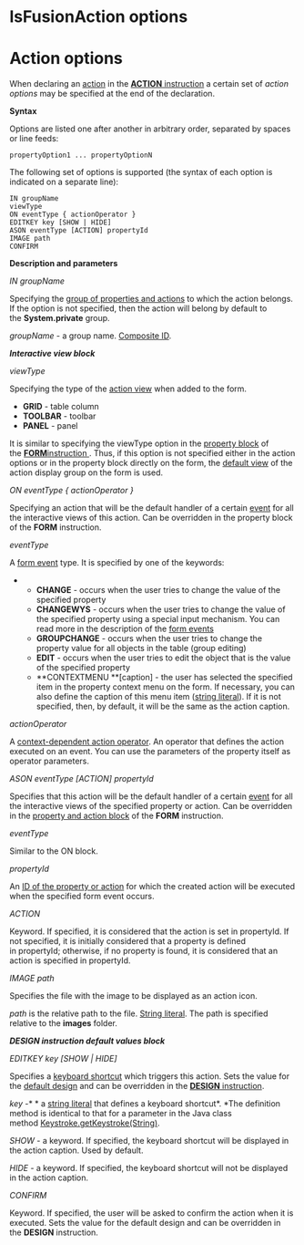 # lsFusionAction options

# Action options

When declaring an [action](Actions.md) in the [**ACTION** instruction](ACTION_instruction.md) a certain set of *action options* may be specified at the end of the declaration. 

**Syntax**

Options are listed one after another in arbitrary order, separated by spaces or line feeds:

    propertyOption1 ... propertyOptionN

The following set of options is supported (the syntax of each option is indicated on a separate line):

    IN groupName
    viewType
    ON eventType { actionOperator }
    EDITKEY key [SHOW | HIDE]
    ASON eventType [ACTION] propertyId
    IMAGE path
    CONFIRM

**Description and parameters**

*IN groupName*

Specifying the [group of properties and actions](Groups_of_properties_and_actions.md) to which the action belongs. If the option is not specified, then the action will belong by default to the **System.private** group.

*groupName* - a group name. [Composite ID](IDs_1573053.html#IDs-cid).

***Interactive view block***

*viewType*

Specifying the type of the [action view](Interactive-view_1573071.html#Interactiveview-property) when added to the form.

-   **GRID** - table column
-   **TOOLBAR** - toolbar
-   **PANEL** - panel

It is similar to specifying the viewType option in the [property block](Properties_and_actions_block.md) of the [**FORM**instruction ](FORM_instruction.md). Thus, if this option is not specified either in the action options or in the property block directly on the form, the [default view](Interactive-view_1573071.html#Interactiveview-defaultPropertyView) of the action display group on the form is used.

*ON eventType { actionOperator }*

Specifying an action that will be the default handler of a certain [event](Form_events.md) for all the interactive views of this action. Can be overridden in the property block of the **FORM** instruction.

*eventType*

A [form event](Form_events.md) type. It is specified by one of the keywords:

-   -   **CHANGE** - occurs when the user tries to change the value of the specified property
    -   **CHANGEWYS** - occurs when the user tries to change the value of the specified property using a special input mechanism. You can read more in the description of the [form events](Form_events.md) 
    -   **GROUPCHANGE** - occurs when the user tries to change the property value for all objects in the table (group editing)
    -   **EDIT** - occurs when the user tries to edit the object that is the value of the specified property
    -   **CONTEXTMENU **\[caption\] - the user has selected the specified item in the property context menu on the form. If necessary, you can also define the caption of this menu item ([string literal](Literals_35521071.html#Literals-strliteral)). If it is not specified, then, by default, it will be the same as the action caption.

*actionOperator*

A [context-dependent action operator](Action-operator_36307157.html#Actionoperator-id-%D0%9E%D0%BF%D0%B5%D1%80%D0%B0%D1%82%D0%BE%D1%80%D1%8B-%D0%B4%D0%B5%D0%B9%D1%81%D1%82%D0%B2%D0%B8%D1%8F-contextdependent). An operator that defines the action executed on an event. You can use the parameters of the property itself as operator parameters.

*ASON eventType \[ACTION\] propertyId*

Specifies that this action will be the default handler of a certain [event](Form_events.md) for all the interactive views of the specified property or action. Can be overridden in the [property and action block](Properties_and_actions_block.md) of the **FORM** instruction. 

*eventType*

Similar to the ON block.

*propertyId*

An [ID of the property or action](IDs_1573053.html#IDs-propertyid) for which the created action will be executed when the specified form event occurs.

*ACTION*

Keyword. If specified, it is considered that the action is set in propertyId. If not specified, it is initially considered that a property is defined in propertyId; otherwise, if no property is found, it is considered that an action is specified in propertyId.

*IMAGE path*

Specifies the file with the image to be displayed as an action icon.

*path* is the relative path to the file. [String literal](Literals_35521071.html#Literals-strliteral). The path is specified relative to the **images** folder.

***DESIGN instruction default values block***

*EDITKEY key \[SHOW | HIDE\]*

Specifies a [keyboard shortcut](Form-events_5636111.html#Formevents-keyboard) which triggers this action. Sets the value for the [default design](Form-design_29884443.html#Formdesign-defaultDesign) and can be overridden in the [**DESIGN** instruction](DESIGN_instruction.md).

*key* -* * a [string literal](Literals_35521071.html#Literals-strliteral) that defines a keyboard shortcut*. *The definition method is identical to that for a parameter in the Java class method [Keystroke.getKeystroke(String)](http://docs.oracle.com/javase/7/docs/api/javax/swing/KeyStroke.html#getKeyStroke(java.lang.String)).

*SHOW* - a keyword. If specified, the keyboard shortcut will be displayed in the action caption. Used by default.

*HIDE* - a keyword. If specified, the keyboard shortcut will not be displayed in the action caption. 

*CONFIRM*

Keyword. If specified, the user will be asked to confirm the action when it is executed. Sets the value for the default design and can be overridden in the **DESIGN** instruction.

  
